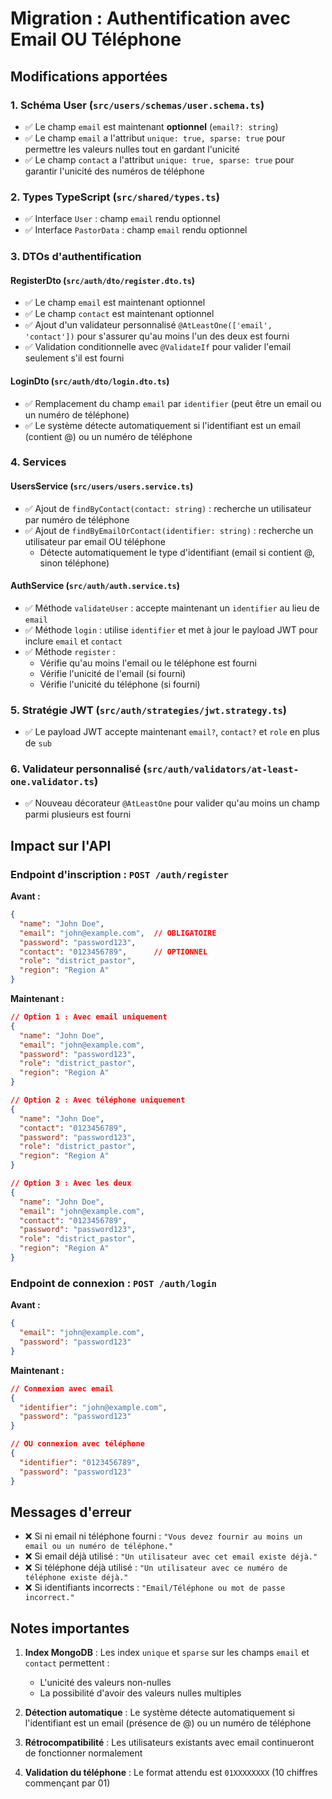 # Migration : Authentification avec Email OU Téléphone

## Modifications apportées

### 1. Schéma User (`src/users/schemas/user.schema.ts`)
- ✅ Le champ `email` est maintenant **optionnel** (`email?: string`)
- ✅ Le champ `email` a l'attribut `unique: true, sparse: true` pour permettre les valeurs nulles tout en gardant l'unicité
- ✅ Le champ `contact` a l'attribut `unique: true, sparse: true` pour garantir l'unicité des numéros de téléphone

### 2. Types TypeScript (`src/shared/types.ts`)
- ✅ Interface `User` : champ `email` rendu optionnel
- ✅ Interface `PastorData` : champ `email` rendu optionnel

### 3. DTOs d'authentification

#### RegisterDto (`src/auth/dto/register.dto.ts`)
- ✅ Le champ `email` est maintenant optionnel
- ✅ Le champ `contact` est maintenant optionnel
- ✅ Ajout d'un validateur personnalisé `@AtLeastOne(['email', 'contact'])` pour s'assurer qu'au moins l'un des deux est fourni
- ✅ Validation conditionnelle avec `@ValidateIf` pour valider l'email seulement s'il est fourni

#### LoginDto (`src/auth/dto/login.dto.ts`)
- ✅ Remplacement du champ `email` par `identifier` (peut être un email ou un numéro de téléphone)
- ✅ Le système détecte automatiquement si l'identifiant est un email (contient @) ou un numéro de téléphone

### 4. Services

#### UsersService (`src/users/users.service.ts`)
- ✅ Ajout de `findByContact(contact: string)` : recherche un utilisateur par numéro de téléphone
- ✅ Ajout de `findByEmailOrContact(identifier: string)` : recherche un utilisateur par email OU téléphone
  - Détecte automatiquement le type d'identifiant (email si contient @, sinon téléphone)

#### AuthService (`src/auth/auth.service.ts`)
- ✅ Méthode `validateUser` : accepte maintenant un `identifier` au lieu de `email`
- ✅ Méthode `login` : utilise `identifier` et met à jour le payload JWT pour inclure `email` et `contact`
- ✅ Méthode `register` : 
  - Vérifie qu'au moins l'email ou le téléphone est fourni
  - Vérifie l'unicité de l'email (si fourni)
  - Vérifie l'unicité du téléphone (si fourni)

### 5. Stratégie JWT (`src/auth/strategies/jwt.strategy.ts`)
- ✅ Le payload JWT accepte maintenant `email?`, `contact?` et `role` en plus de `sub`

### 6. Validateur personnalisé (`src/auth/validators/at-least-one.validator.ts`)
- ✅ Nouveau décorateur `@AtLeastOne` pour valider qu'au moins un champ parmi plusieurs est fourni

## Impact sur l'API

### Endpoint d'inscription : `POST /auth/register`

**Avant :**
```json
{
  "name": "John Doe",
  "email": "john@example.com",  // OBLIGATOIRE
  "password": "password123",
  "contact": "0123456789",      // OPTIONNEL
  "role": "district_pastor",
  "region": "Region A"
}
```

**Maintenant :**
```json
// Option 1 : Avec email uniquement
{
  "name": "John Doe",
  "email": "john@example.com",
  "password": "password123",
  "role": "district_pastor",
  "region": "Region A"
}

// Option 2 : Avec téléphone uniquement
{
  "name": "John Doe",
  "contact": "0123456789",
  "password": "password123",
  "role": "district_pastor",
  "region": "Region A"
}

// Option 3 : Avec les deux
{
  "name": "John Doe",
  "email": "john@example.com",
  "contact": "0123456789",
  "password": "password123",
  "role": "district_pastor",
  "region": "Region A"
}
```

### Endpoint de connexion : `POST /auth/login`

**Avant :**
```json
{
  "email": "john@example.com",
  "password": "password123"
}
```

**Maintenant :**
```json
// Connexion avec email
{
  "identifier": "john@example.com",
  "password": "password123"
}

// OU connexion avec téléphone
{
  "identifier": "0123456789",
  "password": "password123"
}
```

## Messages d'erreur

- ❌ Si ni email ni téléphone fourni : `"Vous devez fournir au moins un email ou un numéro de téléphone."`
- ❌ Si email déjà utilisé : `"Un utilisateur avec cet email existe déjà."`
- ❌ Si téléphone déjà utilisé : `"Un utilisateur avec ce numéro de téléphone existe déjà."`
- ❌ Si identifiants incorrects : `"Email/Téléphone ou mot de passe incorrect."`

## Notes importantes

1. **Index MongoDB** : Les index `unique` et `sparse` sur les champs `email` et `contact` permettent :
   - L'unicité des valeurs non-nulles
   - La possibilité d'avoir des valeurs nulles multiples

2. **Détection automatique** : Le système détecte automatiquement si l'identifiant est un email (présence de @) ou un numéro de téléphone

3. **Rétrocompatibilité** : Les utilisateurs existants avec email continueront de fonctionner normalement

4. **Validation du téléphone** : Le format attendu est `01XXXXXXXX` (10 chiffres commençant par 01)
